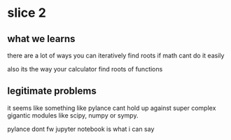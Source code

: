 # slice 2

## what we learns

there are a lot of ways you can iteratively find roots if math cant do it easily

also its the way your calculator find roots of functions

## legitimate problems

it seems like something like pylance cant hold up against super complex gigantic modules like scipy, numpy or sympy.

pylance dont fw jupyter notebook is what i can say
